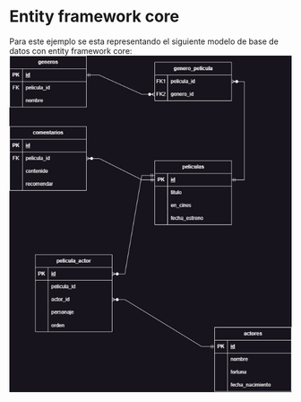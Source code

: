 # Entity framework core

Para este ejemplo se esta representando el siguiente modelo de base de datos con entity framework core:
![Base de datos](./Imagenes/pelicula-db.jpg)
